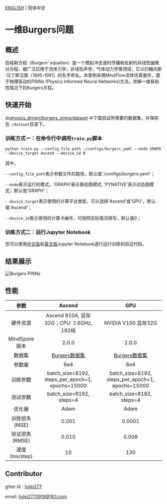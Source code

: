[ENGLISH](README.md) | 简体中文

# 一维Burgers问题

## 概述

伯格斯方程（Burgers' equation）是一个模拟冲击波的传播和反射的非线性偏微分方程，被广泛应用于流体力学，非线性声学，气体动力学等领域，它以约翰内斯·马丁斯汉堡（1895-1981）的名字命名。本案例采用MindFlow流体仿真套件，基于物理驱动的PINNs (Physics Informed Neural Networks)方法，求解一维有粘性情况下的Burgers方程。

## 快速开始

从[physics_driven/burgers_pinns/dataset](https://download.mindspore.cn/mindscience/mindflow/dataset/applications/physics_driven/burgers_pinns/dataset/) 中下载验证所需要的数据集，并保存在`./dataset`目录下。

### 训练方式一：在命令行中调用`train.py`脚本

```shell
python train.py --config_file_path ./configs/burgers.yaml --mode GRAPH --device_target Ascend --device_id 0
```

其中，

`--config_file_path`表示参数文件的路径，默认值'./configs/burgers.yaml'；

`--mode`表示运行的模式，'GRAPH'表示静态图模式, 'PYNATIVE'表示动态图模式，默认值'GRAPH'；

`--device_target`表示使用的计算平台类型，可以选择'Ascend'或'GPU'，默认值'Ascend'；

`--device_id`表示使用的计算卡编号，可按照实际情况填写，默认值0；

### 训练方式二：运行Jupyter Notebook

您可以使用[中文版](./burgers1D_CN.ipynb)和[英文版](./burgers1D.ipynb)Jupyter Notebook逐行运行训练和验证代码。

## 结果展示

![Burgers PINNs](images/result.jpg)

## 性能

|        参数         |        Ascend               |    GPU       |
|:----------------------:|:--------------------------:|:---------------:|
|     硬件资源         |     Ascend 910A, 显存32G；CPU: 2.6GHz, 192核      |      NVIDIA V100 显存32G       |
|     MindSpore版本   |        2.0.0             |      2.0.0       |
|     数据集         |      [Burgers数据集](https://download.mindspore.cn/mindscience/mindflow/dataset/applications/physics_driven/burgers_pinns/)             |      [Burgers数据集](https://download.mindspore.cn/mindscience/mindflow/dataset/applications/physics_driven/burgers_pinns/)       |
|      参数量       |       6e4       |         6e4         |
|      训练参数     |    batch_size=8192, steps_per_epoch=1, epochs=15000 | batch_size=8192, steps_per_epoch=1, epochs=15000 |
|     测试参数      |  batch_size=8192, steps=4   | batch_size=8192, steps=4 |
|     优化器         |        Adam     |        Adam         |
|     训练损失(MSE)    |      0.001        |     0.0001       |
|        验证损失(RMSE)     |        0.010       |       0.008       |
|     速度(ms/step)   |     10       |    130  |

## Contributor

gitee id：[liulei277](https://gitee.com/liulei277)

email: liulei2770919@163.com